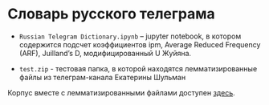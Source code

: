 # Словарь русского телеграма

* ```Russian Telegram Dictionary.ipynb``` – jupyter notebook, в котором содержится подсчет коэффициентов ipm, Average Reduced Frequency (ARF), Juilland’s D,
модифицированный U Жуйяна. 

* ```test.zip``` - тестовая папка, в которой находятся лемматизированные файлы из телеграм-канала Екатерины Шульман

Корпус вместе с лемматизированными файлами доступен [здесь](https://drive.google.com/drive/folders/1gOMK_sVFml_FxemGnHZBGjXN54y70Gzm?usp=sharing).
